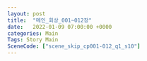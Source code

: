 ```yaml
---
layout: post
title:  "메인_회상_001~012장"
date:   2022-01-09 07:00:00 +0000
categories: Main
Tags: Story Main
SceneCode: ["scene_skip_cp001-012_q1_s10"]
---
```

